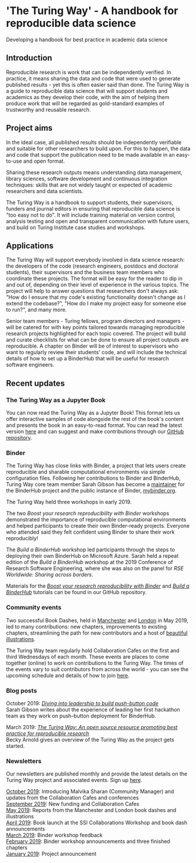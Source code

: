 # 'The Turing Way' - A handbook for reproducible data science

Developing a handbook for best practice in academic data science

## Introduction

Reproducible research is work that can be independently verified.
In practice, it means sharing the data and code that were used to generate published results - yet this is often easier said than done.
The Turing Way is a guide to reproducible data science that will support students and academics as they develop their code, with the aim of helping them produce work that will be regarded as gold-standard examples of trustworthy and reusable research.

## Project aims

In the ideal case, all published results should be independently verifiable and suitable for other researchers to build upon.
For this to happen, the data and code that support the publication need to be made available in an easy-to-use and open format.

Sharing these research outputs means understanding data management, library sciences, software development and continuous integration techniques: skills that are not widely taught or expected of academic researchers and data scientists.

The Turing Way is a handbook to support students, their supervisors, funders and journal editors in ensuring that reproducible data science is "too easy not to do".
It will include training material on version control, analysis testing and open and transparent communication with future users, and build on Turing Institute case studies and workshops.

## Applications

The Turing Way will support everybody involved in data science research: the developers of the code (research engineers, postdocs and doctoral students), their supervisors and the business team members who coordinate these projects.
The format will be easy for the reader to dip in and out of, depending on their level of experience in the various topics.
The project will help to answer questions that researchers don't always ask: "How do I ensure that my code's existing functionality doesn't change as I extend the codebase?", "How do I make my project easy for someone else to run?", and many more.

Senior team members - Turing fellows, program directors and managers - will be catered for with key points tailored towards managing reproducible research projects highlighted for each topic covered.
The project will build and curate checklists for what can be done to ensure all project outputs are reproducible.
A chapter on Binder will be of interest to supervisors who want to regularly review their students' code, and will include the technical details of how to set up a BinderHub that will be useful for research software engineers.

## Recent updates

### The Turing Way as a Jupyter Book

You can now read the Turing Way as a Jupyter Book!
This format lets us offer interactive samples of code alongside the rest of the book's content and presents the book in an easy-to-read format.
You can read the latest version [here](https://the-turing-way.netlify.com) and can suggest and make contributions through our [GitHub repository](https://github.com/alan-turing-institute/the-turing-way).

### Binder

The Turing Way has close links with Binder, a project that lets users create reproducible and sharable computational environments via simple configuration files.
Following her contributions to Binder and BinderHub, Turing Way core team member Sarah Gibson has become a [maintainer](https://jupyterhub-team-compass.readthedocs.io/en/latest/team.html#binder-team) for the BinderHub project and the public instance of Binder, [mybinder.org](https://mybinder.org/).

The Turing Way held three workshops in early 2019.

The two _Boost your research reproducibility with Binder_ workshops demonstrated the importance of reproducible computational environments and helped participants to create their own Binder-ready projects.
Everyone who attended said they felt confident using Binder to share their work reproducibly!

The _Build a BinderHub_ workshop led participants through the steps to deploying their own BinderHub on Microsoft Azure.
Sarah held a repeat edition of the _Build a BinderHub_ workshop at the 2019 Conference of Research Software Engineering, where she was also on the panel for _RSE Worldwide: Sharing across borders_.

Materials for the [_Boost your research reproducibility with Binder_](https://github.com/alan-turing-institute/the-turing-way/tree/master/workshops/boost-research-reproducibility-binder) and [_Build a BinderHub_](https://github.com/alan-turing-institute/the-turing-way/tree/master/workshops/build-a-binderhub) tutorials can be found in our GitHub repository.

### Community events

Two successful Book Dashes, held in [Manchester](https://github.com/alan-turing-institute/the-turing-way/blob/master/workshops/book-dash/book-dash-mcr-report.md) and [London](https://github.com/alan-turing-institute/the-turing-way/blob/master/workshops/book-dash/book-dash-ldn-report.md) in May 2019, led to many contributions: new chapters, improvements to existing chapters, streamlining the path for new contributors and a host of [beautiful illustrations](https://zenodo.org/record/3332808).

The Turing Way team regularly hold Collaboration Cafes on the first and third Wednesdays of each month.
These events are places to come together (online) to work on contributions to the Turing Way.
The times of the events vary to suit contributors from across the world - you can see the upcoming schedule and details of how to join [here](https://github.com/alan-turing-institute/the-turing-way/blob/master/project_management/online-collaboration-cafe.md).

### Blog posts

October 2019: [_Diving into leadership to build push-button code_](https://www.turing.ac.uk/research/research-programmes/research-engineering/programme-articles/diving-leadership-build-push-button-code)  
Sarah Gibson writes about the experience of leading her first hackathon team as they work on push-button deployment for BinderHub.

March 2019: [_The Turing Way: An open source resource promoting best practice for reproducible research_](https://www.software.ac.uk/blog/2019-03-05-turing-way-open-source-resource-promoting-best-practice-reproducible-research)  
Becky Arnold gives an overview of the Turing Way as the project gets started.


### Newsletters

Our newsletters are published monthly and provide the latest details on the Turing Way project and associated events.
Sign up [here](https://tinyletter.com/TuringWay).

[October 2019](https://github.com/alan-turing-institute/the-turing-way/blob/master/communications/newsletters/newsletter_07_Oct2019.md): Introducing Malvika Sharan (Community Manager) and updates from the Collaboration Cafes and conferences  
[September 2019](https://github.com/alan-turing-institute/the-turing-way/blob/master/communications/newsletters/newsletter_06_Sept2019.md): New funding and Collaboration Cafes  
[May 2019](https://github.com/alan-turing-institute/the-turing-way/blob/master/communications/newsletters/newsletter_05_May2019.md): Reports from the Manchester and London book dashes and illustrations  
[April 2019](https://github.com/alan-turing-institute/the-turing-way/blob/master/communications/newsletters/newsletter_04_Apr2019.md): Book launch at the SSI Collaborations Workshop and book dash announcements  
[March 2019](https://github.com/alan-turing-institute/the-turing-way/blob/master/communications/newsletters/newsletter_03_Mar2019.md): Binder workshop feedback  
[February 2019](https://github.com/alan-turing-institute/the-turing-way/blob/master/communications/newsletters/newsletter_02_Feb2019.md): Binder workshop announcements and three finished chapters  
[January 2019](https://github.com/alan-turing-institute/the-turing-way/blob/master/communications/newsletters/newsletter_01_Jan2019.md): Project announcement
